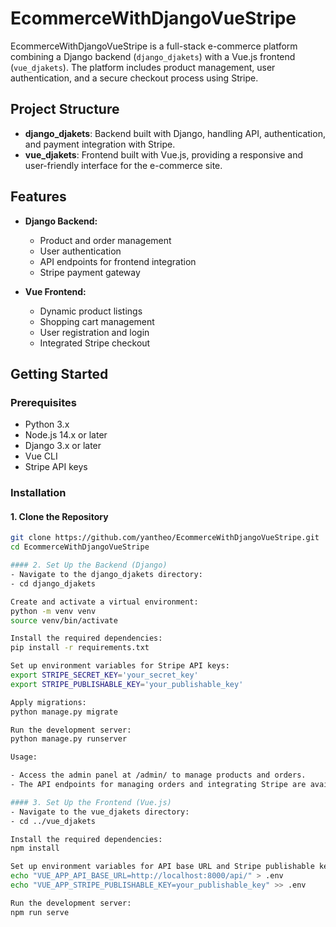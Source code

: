 # EcommerceWithDjangoVueStripe

EcommerceWithDjangoVueStripe is a full-stack e-commerce platform combining a Django backend (`django_djakets`) with a Vue.js frontend (`vue_djakets`). The platform includes product management, user authentication, and a secure checkout process using Stripe.

## Project Structure

- **django_djakets**: Backend built with Django, handling API, authentication, and payment integration with Stripe.
- **vue_djakets**: Frontend built with Vue.js, providing a responsive and user-friendly interface for the e-commerce site.

## Features

- **Django Backend:**
  - Product and order management
  - User authentication
  - API endpoints for frontend integration
  - Stripe payment gateway

- **Vue Frontend:**
  - Dynamic product listings
  - Shopping cart management
  - User registration and login
  - Integrated Stripe checkout

## Getting Started

### Prerequisites

- Python 3.x
- Node.js 14.x or later
- Django 3.x or later
- Vue CLI
- Stripe API keys

### Installation

#### 1. Clone the Repository
```bash
git clone https://github.com/yantheo/EcommerceWithDjangoVueStripe.git
cd EcommerceWithDjangoVueStripe

#### 2. Set Up the Backend (Django)
- Navigate to the django_djakets directory:
- cd django_djakets

Create and activate a virtual environment:
python -m venv venv
source venv/bin/activate

Install the required dependencies:
pip install -r requirements.txt

Set up environment variables for Stripe API keys:
export STRIPE_SECRET_KEY='your_secret_key'
export STRIPE_PUBLISHABLE_KEY='your_publishable_key'

Apply migrations:
python manage.py migrate

Run the development server:
python manage.py runserver

Usage:

- Access the admin panel at /admin/ to manage products and orders.
- The API endpoints for managing orders and integrating Stripe are available under /api/

#### 3. Set Up the Frontend (Vue.js)
- Navigate to the vue_djakets directory:
- cd ../vue_djakets

Install the required dependencies:
npm install

Set up environment variables for API base URL and Stripe publishable key:
echo "VUE_APP_API_BASE_URL=http://localhost:8000/api/" > .env
echo "VUE_APP_STRIPE_PUBLISHABLE_KEY=your_publishable_key" >> .env

Run the development server:
npm run serve

